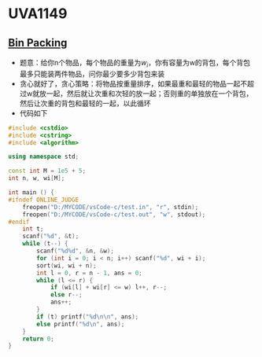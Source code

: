 # UVA1149


## [Bin Packing](https://vjudge.net/problem/UVA-1149)

- 题意：给你n个物品，每个物品的重量为$w_i$，你有容量为w的背包，每个背包最多只能装两件物品，问你最少要多少背包来装
- 贪心就好了，贪心策略：将物品按重量排序，如果最重和最轻的物品一起不超过w就放一起，然后就让次重和次轻的放一起；否则重的单独放在一个背包，然后让次重的背包和最轻的一起，以此循环
- 代码如下

```c++
#include <cstdio>
#include <cstring>
#include <algorithm>

using namespace std;

const int M = 1e5 + 5;
int n, w, wi[M];

int main () {
#ifndef ONLINE_JUDGE
    freopen("D:/MYCODE/vsCode-c/test.in", "r", stdin);
    freopen("D:/MYCODE/vsCode-c/test.out", "w", stdout);
#endif
    int t;
    scanf("%d", &t);
    while (t--) {
        scanf("%d%d", &n, &w);
        for (int i = 0; i < n; i++) scanf("%d", wi + i);
        sort(wi, wi + n);
        int l = 0, r = n - 1, ans = 0;
        while (l <= r) {
            if (wi[l] + wi[r] <= w) l++, r--;
            else r--;
            ans++;
        }
        if (t) printf("%d\n\n", ans);
        else printf("%d\n", ans);
    }
    return 0;
}
```

